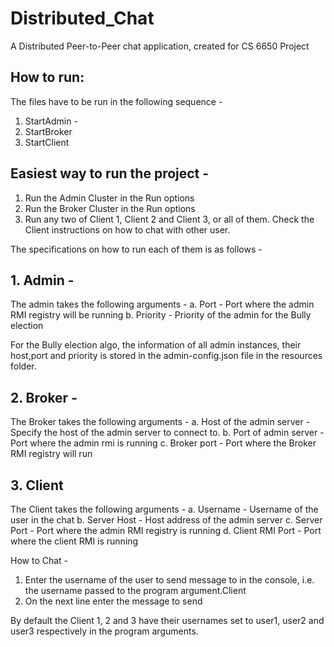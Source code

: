 # Distributed_Chat
A Distributed Peer-to-Peer chat application, created for CS 6650 Project

## How to run:

The files have to be run in the following sequence -
1. StartAdmin -
2. StartBroker
3. StartClient

## Easiest way to run the project -
1. Run the Admin Cluster in the Run options
2. Run the Broker Cluster in the Run options
3. Run any two of Client 1, Client 2 and Client 3, or all of them. Check the Client instructions
 on how to chat with other user.

The specifications on how to run each of them is as follows -

## 1. Admin -
The admin takes the following arguments -
 a. Port - Port where the admin RMI registry will be running
 b. Priority - Priority of the admin for the Bully election

 For the Bully election algo, the information of all admin instances, their host,port and priority
 is stored in the admin-config.json file in the resources folder.

## 2. Broker -
The Broker takes the following arguments -
  a. Host of the admin server - Specify the host of the admin server to connect to.
  b. Port of admin server - Port where the admin rmi is running
  c. Broker port - Port where the Broker RMI registry will run

## 3. Client
The Client takes the following arguments -
  a. Username - Username of the user in the chat
  b. Server Host - Host address of the admin server
  c. Server Port - Port where the admin RMI registry is running
  d. Client RMI Port - Port where the client RMI is running

How to Chat -
1. Enter the username of the user to send message to in the console, i.e. the username passed to the program argument.Client
2. On the next line enter the message to send

By default the Client 1, 2 and 3 have their usernames set to user1, user2 and user3 respectively
in the program arguments.